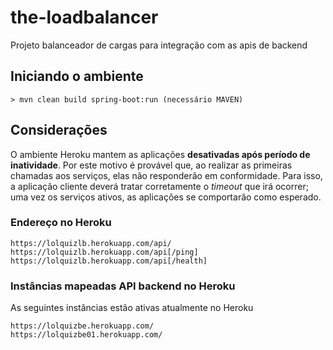 # the-loadbalancer
Projeto balanceador de cargas para integração com as apis de backend

## Iniciando o ambiente
```
> mvn clean build spring-boot:run (necessário MAVEN)
```
## Considerações
O ambiente Heroku mantem as aplicações **desativadas após período de inatividade**. Por este motivo é provável
que, ao realizar as primeiras chamadas aos serviços, elas não responderão em conformidade.
Para isso, a aplicação cliente deverá tratar corretamente o *timeout* que irá ocorrer; uma vez os serviços ativos,
as aplicações se comportarão como esperado.

### Endereço no Heroku
```
https://lolquizlb.herokuapp.com/api/
https://lolquizlb.herokuapp.com/api[/ping]
https://lolquizlb.herokuapp.com/api[/health]
```
### Instâncias mapeadas API backend no Heroku
As seguintes instâncias estão ativas atualmente no Heroku
```
https://lolquizbe.herokuapp.com/
https://lolquizbe01.herokuapp.com/
```